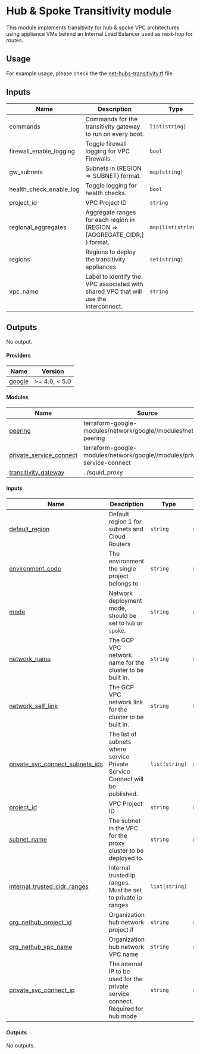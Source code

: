 # Hub & Spoke Transitivity module

This module implements transitivity for hub & spoke VPC architectures using appliance VMs behind an
Internal Load Balancer used as next-hop for routes.

## Usage

For example usage, please check the the [net-hubs-transitivity.tf](../../envs/shared/net-hubs-transitivity.tf) file.

<!-- BEGINNING OF PRE-COMMIT-TERRAFORM DOCS HOOK -->
## Inputs

| Name | Description | Type | Default | Required |
|------|-------------|------|---------|:--------:|
| commands | Commands for the transitivity gateway to run on every boot. | `list(string)` | `[]` | no |
| firewall\_enable\_logging | Toggle firewall logging for VPC Firewalls. | `bool` | `true` | no |
| gw\_subnets | Subnets in {REGION => SUBNET} format. | `map(string)` | n/a | yes |
| health\_check\_enable\_log | Toggle logging for health checks. | `bool` | `false` | no |
| project\_id | VPC Project ID | `string` | n/a | yes |
| regional\_aggregates | Aggregate ranges for each region in {REGION => [AGGREGATE\_CIDR,] } format. | `map(list(string))` | n/a | yes |
| regions | Regions to deploy the transitivity appliances | `set(string)` | `null` | no |
| vpc\_name | Label to identify the VPC associated with shared VPC that will use the Interconnect. | `string` | n/a | yes |

## Outputs

No output.

<!-- END OF PRE-COMMIT-TERRAFORM DOCS HOOK -->

<!-- BEGIN_TF_DOCS -->
#### Providers

| Name | Version |
|------|---------|
| <a name="provider_google"></a> [google](#provider_google) | >= 4.0, < 5.0 |

#### Modules

| Name | Source | Version |
|------|--------|---------|
| <a name="module_peering"></a> [peering](#module_peering) | terraform-google-modules/network/google//modules/network-peering | ~> 5.2 |
| <a name="module_private_service_connect"></a> [private_service_connect](#module_private_service_connect) | terraform-google-modules/network/google//modules/private-service-connect | ~> 5.2 |
| <a name="module_transitivity_gateway"></a> [transitivity_gateway](#module_transitivity_gateway) | ../squid_proxy | n/a |

#### Inputs

| Name | Description | Type | Default | Required |
|------|-------------|------|---------|:--------:|
| <a name="input_default_region"></a> [default_region](#input_default_region) | Default region 1 for subnets and Cloud Routers | `string` | n/a | yes |
| <a name="input_environment_code"></a> [environment_code](#input_environment_code) | The environment the single project belongs to | `string` | n/a | yes |
| <a name="input_mode"></a> [mode](#input_mode) | Network deployment mode, should be set to `hub` or `spoke`. | `string` | n/a | yes |
| <a name="input_network_name"></a> [network_name](#input_network_name) | The GCP VPC network name for the cluster to be built in. | `string` | n/a | yes |
| <a name="input_network_self_link"></a> [network_self_link](#input_network_self_link) | The GCP VPC network link for the cluster to be built in. | `string` | n/a | yes |
| <a name="input_private_svc_connect_subnets_ids"></a> [private_svc_connect_subnets_ids](#input_private_svc_connect_subnets_ids) | The list of subnets where service Private Service Connect will be published. | `list(string)` | n/a | yes |
| <a name="input_project_id"></a> [project_id](#input_project_id) | VPC Project ID | `string` | n/a | yes |
| <a name="input_subnet_name"></a> [subnet_name](#input_subnet_name) | The subnet in the VPC for the proxy cluster to be deployed to. | `string` | n/a | yes |
| <a name="input_internal_trusted_cidr_ranges"></a> [internal_trusted_cidr_ranges](#input_internal_trusted_cidr_ranges) | Internal trusted ip ranges. Must be set to private ip ranges | `list(string)` | <pre>[<br>  "10.0.0.0/8",<br>  "172.16.0.0/12",<br>  "192.168.0.0/16"<br>]</pre> | no |
| <a name="input_org_nethub_project_id"></a> [org_nethub_project_id](#input_org_nethub_project_id) | Organization hub network project if | `string` | `null` | no |
| <a name="input_org_nethub_vpc_name"></a> [org_nethub_vpc_name](#input_org_nethub_vpc_name) | Organization hub network VPC name | `string` | `null` | no |
| <a name="input_private_svc_connect_ip"></a> [private_svc_connect_ip](#input_private_svc_connect_ip) | The internal IP to be used for the private service connect. Required for hub mode | `string` | `null` | no |

#### Outputs

No outputs.
<!-- END_TF_DOCS -->
